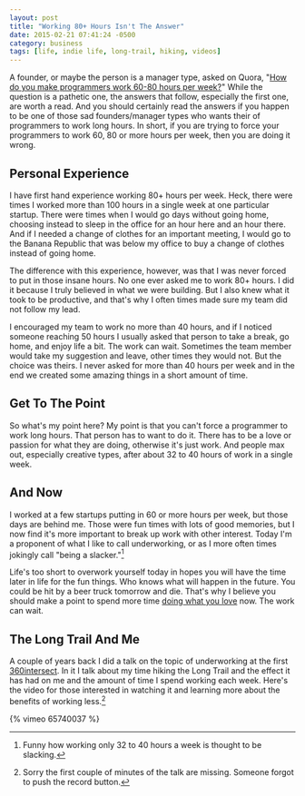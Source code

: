 ```yaml
---
layout: post
title: "Working 80+ Hours Isn't The Answer"
date: 2015-02-21 07:41:24 -0500
category: business
tags: [life, indie life, long-trail, hiking, videos]
---
```

A founder, or maybe the person is a manager type, asked on Quora, "[How do you make programmers work 60-80 hours per week?][1]" While the question is a pathetic one, the answers that follow, especially the first one, are worth a read. And you should certainly read the answers if you happen to be one of those sad founders/manager types who wants their of programmers to work long hours. In short, if you are trying to force your programmers to work 60, 80 or more hours per week, then you are doing it wrong. 

## Personal Experience

I have first hand experience working 80+ hours per week. Heck, there were times I worked more than 100 hours in a single week at one particular startup. There were times when I would go days without going home, choosing instead to sleep in the office for an hour here and an hour there. And if I needed a change of clothes for an important meeting, I would go to the Banana Republic that was below my office to buy a change of clothes instead of going home.

The difference with this experience, however, was that I was never forced to put in those insane hours. No one ever asked me to work 80+ hours. I did it because I truly believed in what we were building. But I also knew what it took to be productive, and that's why I often times made sure my team did not follow my lead. 

I encouraged my team to work no more than 40 hours, and if I noticed someone reaching 50 hours I usually asked that person to take a break, go home, and enjoy life a bit. The work can wait. Sometimes the team member would take my suggestion and leave, other times they would not. But the choice was theirs. I never asked for more than 40 hours per week and in the end we created some amazing things in a short amount of time.

## Get To The Point

So what's my point here? My point is that you can't force a programmer to work long hours. That person has to want to do it. There has to be a love or passion for what they are doing, otherwise it's just work. And people max out, especially creative types, after about 32 to 40 hours of work in a single week.

## And Now

I worked at a few startups putting in 60 or more hours per week, but those days are behind me. Those were fun times with lots of good memories, but I now find it's more important to break up work with other interest. Today I'm a proponent of what I like to call underworking, or as I more often times jokingly call "being a slacker."[^1]

Life's too short to overwork yourself today in hopes you will have the time later in life for the fun things. Who knows what will happen in the future. You could be hit by a beer truck tomorrow and die. That's why I believe you should make a point to spend more time [doing what you love][2] now. The work can wait. 

## The Long Trail And Me

A couple of years back I did a talk on the topic of underworking at the first [360intersect][3]. In it I talk about my time hiking the Long Trail and the effect it has had on me and the amount of time I spend working each week. Here's the video for those interested in watching it and learning more about the benefits of working less.[^2]

{% vimeo 65740037 %}

[^1]: Funny how working only 32 to 40 hours a week is thought to be slacking. 
[^2]: Sorry the first couple of minutes of the talk are missing. Someone forgot to push the record button.

[1]: http://www.quora.com/How-do-you-make-programmers-work-60-80-hours-per-week
[2]: http://www.thecave.com/2014/06/20/enjoy-less-and-love-more/
[3]: http://www.360intersect.com/
